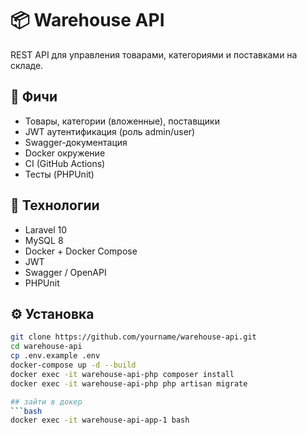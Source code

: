 # 📦 Warehouse API

REST API для управления товарами, категориями и поставками на складе.

## 🚀 Фичи
- Товары, категории (вложенные), поставщики
- JWT аутентификация (роль admin/user)
- Swagger-документация
- Docker окружение
- CI (GitHub Actions)
- Тесты (PHPUnit)

## 🧱 Технологии
- Laravel 10
- MySQL 8
- Docker + Docker Compose
- JWT
- Swagger / OpenAPI
- PHPUnit

## ⚙️ Установка

```bash
git clone https://github.com/yourname/warehouse-api.git
cd warehouse-api
cp .env.example .env
docker-compose up -d --build
docker exec -it warehouse-api-php composer install
docker exec -it warehouse-api-php php artisan migrate

## зайти в докер
```bash
docker exec -it warehouse-api-app-1 bash